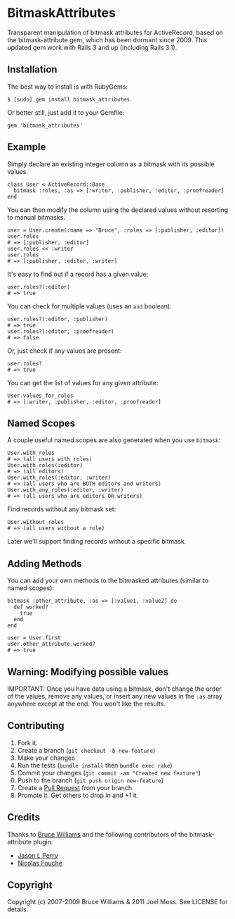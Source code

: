 BitmaskAttributes
=================

Transparent manipulation of bitmask attributes for ActiveRecord, based on
the bitmask-attribute gem, which has been dormant since 2009. This updated
gem work with Rails 3 and up (including Rails 3.1).

Installation
------------

The best way to install is with RubyGems:

    $ [sudo] gem install bitmask_attributes
    
Or better still, just add it to your Gemfile:

    gem 'bitmask_attributes'

Example
-------

Simply declare an existing integer column as a bitmask with its possible
values.

    class User < ActiveRecord::Base
      bitmask :roles, :as => [:writer, :publisher, :editor, :proofreader] 
    end
    
You can then modify the column using the declared values without resorting
to manual bitmasks.
    
    user = User.create(:name => "Bruce", :roles => [:publisher, :editor])
    user.roles
    # => [:publisher, :editor]
    user.roles << :writer
    user.roles
    # => [:publisher, :editor, :writer]
    
It's easy to find out if a record has a given value:

    user.roles?(:editor)
    # => true
    
You can check for multiple values (uses an `and` boolean):

    user.roles?(:editor, :publisher)
    # => true
    user.roles?(:editor, :proofreader)
    # => false

Or, just check if any values are present:

    user.roles?
    # => true

You can get the list of values for any given attribute:

    User.values_for_roles
    # => [:writer, :publisher, :editor, :proofreader]

Named Scopes
------------

A couple useful named scopes are also generated when you use
`bitmask`:

    User.with_roles
    # => (all users with roles)
    User.with_roles(:editor)
    # => (all editors)
    User.with_roles(:editor, :writer)
    # => (all users who are BOTH editors and writers)
    User.with_any_roles(:editor, :writer)
    # => (all users who are editors OR writers)

Find records without any bitmask set:

    User.without_roles
    # => (all users without a role)

Later we'll support finding records without a specific bitmask.

Adding Methods
--------------

You can add your own methods to the bitmasked attributes (similar to
named scopes):

    bitmask :other_attribute, :as => [:value1, :value2] do
      def worked?
        true
      end
    end

    user = User.first
    user.other_attribute.worked?
    # => true


Warning: Modifying possible values
----------------------------------

IMPORTANT: Once you have data using a bitmask, don't change the order
of the values, remove any values, or insert any new values in the `:as`
array anywhere except at the end.  You won't like the results.

Contributing
------------

1. Fork it.
2. Create a branch (`git checkout -b new-feature`)
3. Make your changes
4. Run the tests (`bundle install` then `bundle exec rake`)
5. Commit your changes (`git commit -am "Created new feature"`)
6. Push to the branch (`git push origin new-feature`)
7. Create a [Pull Request](http://help.github.com/pull-requests/) from your branch.
8. Promote it. Get others to drop in and +1 it.

Credits
-------

Thanks to [Bruce Williams](https://github.com/bruce) and the following contributors
of the bitmask-attribute plugin:

* [Jason L Perry](http://github.com/ambethia)
* [Nicolas Fouché](http://github.com/nfo)

Copyright
---------

Copyright (c) 2007-2009 Bruce Williams & 2011 Joel Moss. See LICENSE for details.

